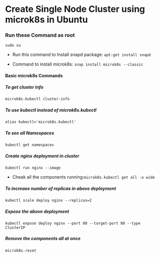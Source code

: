# Create Single Node Cluster using microk8s in Ubuntu

### Run these Command as root
```
sudo su
```

* Run this command to Install snapd package: `apt-get install snapd`

* Command to install microk8s: `snap install microk8s --classic`


#### Basic microk8s Commands

##### To get cluster info
```
microk8s.kubectl cluster-info
```
##### To use __kubectl__ instead of __microk8s.kubectl__
```
alias kubectl='microk8s.kubectl'
```
##### To see all Namespaces
```
kubectl get namespaces
```
##### Create nginx deployment in cluster
```
kubectl run nginx --image
```
* Cheak all the components running:`microk8s.kubectl get all -o wide` 

##### To increase number of replicas in above deployment
```
kubectl scale deploy nginx --replicas=2
```
##### Expose the above deployment 
```
kubectl expose deploy nginx --port 80 --target-port 80 --type ClusterIP
```
##### Remove the components all at once
```
microk8s.reset
```
